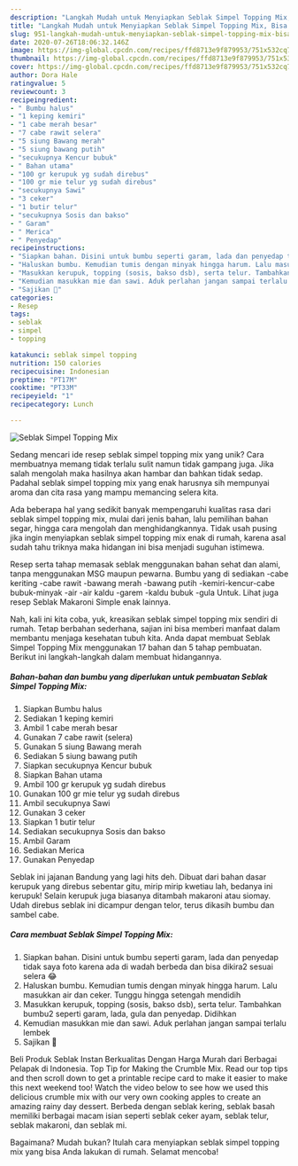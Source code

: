 ```yaml
---
description: "Langkah Mudah untuk Menyiapkan Seblak Simpel Topping Mix, Bisa Manjain Lidah"
title: "Langkah Mudah untuk Menyiapkan Seblak Simpel Topping Mix, Bisa Manjain Lidah"
slug: 951-langkah-mudah-untuk-menyiapkan-seblak-simpel-topping-mix-bisa-manjain-lidah
date: 2020-07-26T18:06:32.146Z
image: https://img-global.cpcdn.com/recipes/ffd8713e9f879953/751x532cq70/seblak-simpel-topping-mix-foto-resep-utama.jpg
thumbnail: https://img-global.cpcdn.com/recipes/ffd8713e9f879953/751x532cq70/seblak-simpel-topping-mix-foto-resep-utama.jpg
cover: https://img-global.cpcdn.com/recipes/ffd8713e9f879953/751x532cq70/seblak-simpel-topping-mix-foto-resep-utama.jpg
author: Dora Hale
ratingvalue: 5
reviewcount: 3
recipeingredient:
- " Bumbu halus"
- "1 keping kemiri"
- "1 cabe merah besar"
- "7 cabe rawit selera"
- "5 siung Bawang merah"
- "5 siung bawang putih"
- "secukupnya Kencur bubuk"
- " Bahan utama"
- "100 gr kerupuk yg sudah direbus"
- "100 gr mie telur yg sudah direbus"
- "secukupnya Sawi"
- "3 ceker"
- "1 butir telur"
- "secukupnya Sosis dan bakso"
- " Garam"
- " Merica"
- " Penyedap"
recipeinstructions:
- "Siapkan bahan. Disini untuk bumbu seperti garam, lada dan penyedap tidak saya foto karena ada di wadah berbeda dan bisa dikira2 sesuai selera 😂"
- "Haluskan bumbu. Kemudian tumis dengan minyak hingga harum. Lalu masukkan air dan ceker. Tunggu hingga setengah mendidih"
- "Masukkan kerupuk, topping (sosis, bakso dsb), serta telur. Tambahkan bumbu2 seperti garam, lada, gula dan penyedap. Didihkan"
- "Kemudian masukkan mie dan sawi. Aduk perlahan jangan sampai terlalu lembek"
- "Sajikan 🥰"
categories:
- Resep
tags:
- seblak
- simpel
- topping

katakunci: seblak simpel topping 
nutrition: 150 calories
recipecuisine: Indonesian
preptime: "PT17M"
cooktime: "PT33M"
recipeyield: "1"
recipecategory: Lunch

---
```



![Seblak Simpel Topping Mix](https://img-global.cpcdn.com/recipes/ffd8713e9f879953/751x532cq70/seblak-simpel-topping-mix-foto-resep-utama.jpg)

Sedang mencari ide resep seblak simpel topping mix yang unik? Cara membuatnya memang tidak terlalu sulit namun tidak gampang juga. Jika salah mengolah maka hasilnya akan hambar dan bahkan tidak sedap. Padahal seblak simpel topping mix yang enak harusnya sih mempunyai aroma dan cita rasa yang mampu memancing selera kita.

Ada beberapa hal yang sedikit banyak mempengaruhi kualitas rasa dari seblak simpel topping mix, mulai dari jenis bahan, lalu pemilihan bahan segar, hingga cara mengolah dan menghidangkannya. Tidak usah pusing jika ingin menyiapkan seblak simpel topping mix enak di rumah, karena asal sudah tahu triknya maka hidangan ini bisa menjadi suguhan istimewa.

Resep serta tahap memasak seblak menggunakan bahan sehat dan alami, tanpa menggunakan MSG maupun pewarna. Bumbu yang di sediakan -cabe keriting -cabe rawit -bawang merah -bawang putih -kemiri-kencur-cabe bubuk-minyak -air -air kaldu -garem -kaldu bubuk -gula Untuk. Lihat juga resep Seblak Makaroni Simple enak lainnya.


Nah, kali ini kita coba, yuk, kreasikan seblak simpel topping mix sendiri di rumah. Tetap berbahan sederhana, sajian ini bisa memberi manfaat dalam membantu menjaga kesehatan tubuh kita. Anda dapat membuat Seblak Simpel Topping Mix menggunakan 17 bahan dan 5 tahap pembuatan. Berikut ini langkah-langkah dalam membuat hidangannya.

<!--inarticleads1-->

##### Bahan-bahan dan bumbu yang diperlukan untuk pembuatan Seblak Simpel Topping Mix:

1. Siapkan  Bumbu halus
1. Sediakan 1 keping kemiri
1. Ambil 1 cabe merah besar
1. Gunakan 7 cabe rawit (selera)
1. Gunakan 5 siung Bawang merah
1. Sediakan 5 siung bawang putih
1. Siapkan secukupnya Kencur bubuk
1. Siapkan  Bahan utama
1. Ambil 100 gr kerupuk yg sudah direbus
1. Gunakan 100 gr mie telur yg sudah direbus
1. Ambil secukupnya Sawi
1. Gunakan 3 ceker
1. Siapkan 1 butir telur
1. Sediakan secukupnya Sosis dan bakso
1. Ambil  Garam
1. Sediakan  Merica
1. Gunakan  Penyedap


Seblak ini jajanan Bandung yang lagi hits deh. Dibuat dari bahan dasar kerupuk yang direbus sebentar gitu, mirip mirip kwetiau lah, bedanya ini kerupuk! Selain kerupuk juga biasanya ditambah makaroni atau siomay. Udah direbus seblak ini dicampur dengan telor, terus dikasih bumbu dan sambel cabe. 

<!--inarticleads2-->

##### Cara membuat Seblak Simpel Topping Mix:

1. Siapkan bahan. Disini untuk bumbu seperti garam, lada dan penyedap tidak saya foto karena ada di wadah berbeda dan bisa dikira2 sesuai selera 😂
1. Haluskan bumbu. Kemudian tumis dengan minyak hingga harum. Lalu masukkan air dan ceker. Tunggu hingga setengah mendidih
1. Masukkan kerupuk, topping (sosis, bakso dsb), serta telur. Tambahkan bumbu2 seperti garam, lada, gula dan penyedap. Didihkan
1. Kemudian masukkan mie dan sawi. Aduk perlahan jangan sampai terlalu lembek
1. Sajikan 🥰


Beli Produk Seblak Instan Berkualitas Dengan Harga Murah dari Berbagai Pelapak di Indonesia. Top Tip for Making the Crumble Mix. Read our top tips and then scroll down to get a printable recipe card to make it easier to make this next weekend too! Watch the video below to see how we used this delicious crumble mix with our very own cooking apples to create an amazing rainy day dessert. Berbeda dengan seblak kering, seblak basah memiliki berbagai macam isian seperti seblak ceker ayam, seblak telur, seblak makaroni, dan seblak mi. 

Bagaimana? Mudah bukan? Itulah cara menyiapkan seblak simpel topping mix yang bisa Anda lakukan di rumah. Selamat mencoba!
